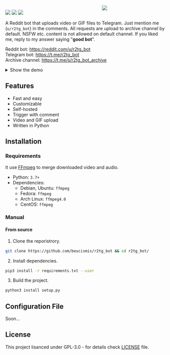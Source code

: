 
<img src="https://user-images.githubusercontent.com/40023234/132841187-cbf3f5b6-9ddf-4d25-ab12-f3006e828baa.png" width="200" align="right">

![](https://img.shields.io/badge/python-3.7%2B-red) ![](https://img.shields.io/badge/style-black-red?style=flat) ![](https://img.shields.io/reddit/user-karma/combined/r2tg_bot)

A Reddit bot that uploads video or GIF files to Telegram. Just mention me (`u/r2tg_bot`) in the comments. All requests are upload to archive channel by default. NSFW etc. content is not allowed on default channel. If you liked me, reply to my answer saying "**good bot**".

Reddit bot: https://reddit.com/u/r2tg_bot <br/>
Telegram bot: https://t.me/r2tg_bot <br/>
Archive channel: https://t.me/s/r2tg_bot_archive

<details>
  <summary>Show the demo</summary>
<img src="statics/demo.png" width="350">
</details>

## Features

- Fast and easy
- Customizable
- Self-hosted
- Trigger with comment
- Video and GIF upload
- Written in Python

## Installation

### Requirements

It use [FFmpeg](https://ffmpeg.org) to merge downloaded video and audio.

* Python: `3.7+`
* Dependencies:
  * Debian, Ubuntu: `ffmpeg`
  * Fedora: `ffmpeg`
  * Arch Linux: `ffmpeg4.0`
  * CentOS: `ffmpeg`

### Manual

#### From source

1. Clone the reporistrory.
```sh
git clone https://github.com/beucismis/r2tg_bot && cd r2tg_bot/
```

2. Install dependencies.
```sh
pip3 install -r requirements.txt --user
```

3. Build the project.
```sh
python3 install setup.py
```

## Configuration File

Soon...

## License
This project lisanced under GPL-3.0 - for details check [LICENSE](LICENSE) file.
